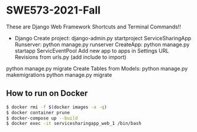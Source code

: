 # SWE573-2021-Fall
These are Django Web Framework Shortcuts and Terminal Commands!!
* Django
Create project: django-admin.py startproject ServiceSharingApp
Runserver: python manage.py runserver
CreateApp: python manage.py startapp ServicEventPool
Add new app to apps in Settings
URL Revisions from urls.py (add include to import)

python manage.py migrate
Create Tables from Models:  python manage.py makemigrations
python manage.py migrate

## How to run on Docker

```bash
$ docker rmi -f $(docker images -a -q)
$ docker container prune
$ docker-compose up --build
$ docker exec -it servicesharingapp_web_1 /bin/bash
```